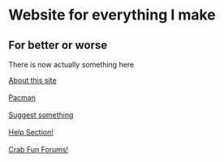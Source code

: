 <html>
  <head>
   <link rel="stylesheet" type="text/css" href="https://cdn.jsdelivr.net/npm/cookieconsent@3/build/cookieconsent.min.css" />
  </head>
  <body>
    <h1>Website for everything I make</h1>
    <h2>For better or worse</h2>
    <p>There is now actually something here</p>
    <a href="beeleean.github.io/about/index.html"> About this site </a> <br style = "lineheight:2;"><br>
    <a href="beeleean.github.io/Pacman/"> Pacman </a> <br style = "lineheight:2;"><br>
    <a href="beeleean.github.io/suggest/index.html"> Suggest something </a> <br style = "lineheight:2;"><br>
    <a href="beeleean.github.io/Help/index.html"> Help Section! </a> <br style = "lineheight:2;"><br>
    <a href="beeleean.github.io/crab/index.html"> Crab </a> 
    <a href="https://cheesetycoon.freeforums.net"> Fun Forums! </a>
    
<script src="https://cdn.jsdelivr.net/npm/cookieconsent@3/build/cookieconsent.min.js" data-cfasync="false"></script>
<script>
window.cookieconsent.initialise({
  "palette": {
    "popup": {
      "background": "#0e2a64"
    },
    "button": {
      "background": "#ffc0cb"
    }
  },
  "theme": "classic",
  "position": "top",
  "content": {
    "message": "This website might use cookies. I don't know.",
    "dismiss": "Ok...",
    "link": "Sorry, you can't learn more",
    "href": "https://en.wikipedia.org/wiki/Cookie"
  }
});
</script>
 </body>
 
  </html>

